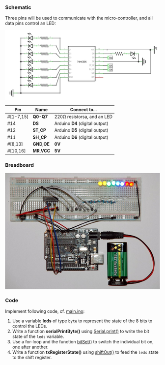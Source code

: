 ### Schematic

Three pins will be used to communicate with the micro-controller, and all data pins control an LED:

![schematic.png](schematic.png)

| Pin       | Name           | Connect to...                   | 
|-----------|----------------|---------------------------------|
| #[1-7,15] | **Q0-Q7**      | 220Ω resistorsa, and an LED     |
| #14       | **DS**         | Arduino **D4** (digital output) |
| #12       | **ST_CP**      | Arduino **D5** (digital output) |
| #11       | **SH_CP**      | Arduino **D6** (digital output) |
| #[8,13]   | **GND**,**OE** | **0V**                          |
| #[10,16]  | **MR**,**VCC** | **5V**                          |

### Breadboard

![breadboard.jpg](breadboard.jpg)

### Code

Implement following code, cf. [main.ino](main.ino):

1. Use a variable **leds** of type `byte` to represent the state of the 8 bits to control the LEDs.
2. Write a function **serialPrintByte()** using [Serial.print()](https://www.arduino.cc/en/serial/print) to write the bit state of the `leds` variable.
3. Use a for-loop and the function [bitSet()](https://www.arduino.cc/en/Reference/bitSet) to switch the individual bit on, one after another.
4. Write a function **txRegisterState()** using [shiftOut()](https://www.arduino.cc/en/Reference/ShiftOut) to feed the `leds` state to the shift register.
